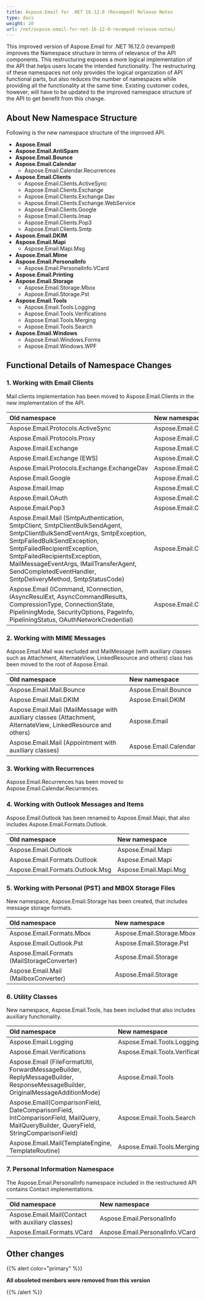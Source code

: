 ```yaml
---
title: Aspose.Email for .NET 16.12.0 (Revamped) Release Notes
type: docs
weight: 20
url: /net/aspose-email-for-net-16-12-0-revamped-release-notes/
---
```


This improved version of Aspose.Email for .NET 16.12.0 (revamped) improves the Namespace structure in terms of relevance of the API components. This restructuring exposes a more logical implementation of the API that helps users locate the intended functionality. The restructuring of these namespaces not only provides the logical organization of API functional parts, but also reduces the number of namespaces while providing all the functionality at the same time. Existing customer codes, however, will have to be updated to the improved namespace structure of the API to get benefit from this change.
## **About New Namespace Structure**
Following is the new namespace structure of the improved API.

- **Aspose.Email**
- **Aspose.Email.AntiSpam**
- **Aspose.Email.Bounce**
- **Aspose.Email.Calendar** 
  - Aspose.Email.Calendar.Recurrences
- **Aspose.Email.Clients** 
  - Aspose.Email.Clients.ActiveSync
  - Aspose.Email.Clients.Exchange
  - Aspose.Email.Clients.Exchange.Dav
  - Aspose.Email.Clients.Exchange.WebService
  - Aspose.Email.Clients.Google
  - Aspose.Email.Clients.Imap
  - Aspose.Email.Clients.Pop3
  - Aspose.Email.Clients.Smtp
- **Aspose.Email.DKIM**
- **Aspose.Email.Mapi** 
  - Aspose.Email.Mapi.Msg
- **Aspose.Email.Mime**
- **Aspose.Email.PersonalInfo** 
  - Aspose.Email.PersonalInfo.VCard
- **Aspose.Email.Printing**
- **Aspose.Email.Storage** 
  - Aspose.Email.Storage.Mbox
  - Aspose.Email.Storage.Pst
- **Aspose.Email.Tools** 
  - Aspose.Email.Tools.Logging
  - Aspose.Email.Tools.Verifications
  - Aspose.Email.Tools.Merging
  - Aspose.Email.Tools.Search
- **Aspose.Email.Windows** 
  - Aspose.Email.Windows.Forms
  - Aspose.Email.Windows.WPF
## **Functional Details of Namespace Changes**
### **1. Working with Email Clients**
Mail clients implementation has been moved to Aspose.Email.Clients in the new implementation of the API.

|**Old namespace** |**New namespace** |
| :- | :- |
|Aspose.Email.Protocols.ActiveSync |Aspose.Email.Clients.ActiveSync |
|Aspose.Email.Protocols.Proxy |Aspose.Email.Clients |
|Aspose.Email.Exchange |Aspose.Email.Clients.Exchange |
|Aspose.Email.Exchange (EWS) |Aspose.Email.Clients.Exchange.WebService |
|Aspose.Email.Protocols.Exchange.ExchangeDav |Aspose.Email.Clients.Exchange.Dav |
|Aspose.Email.Google |Aspose.Email.Clients.Google |
|Aspose.Email.Imap |Aspose.Email.Clients.Imap |
|Aspose.Email.OAuth |Aspose.Email.Clients |
|Aspose.Email.Pop3 |Aspose.Email.Clients.Pop3 |
|Aspose.Email.Mail (SmtpAuthentication, SmtpClient, SmtpClientBulkSendAgent, SmtpClientBulkSendEventArgs, SmtpException, SmtpFailedBulkSendException, SmtpFailedRecipientException, SmtpFailedRecipientsException, MailMessageEventArgs, IMailTransferAgent, SendCompletedEventHandler, SmtpDeliveryMethod, SmtpStatusCode) |Aspose.Email.Clients.Smtp |
|Aspose.Email (ICommand, IConnection, IAsyncResulExt, AsyncCommandResults, CompressionType, ConnectionState, PipeliningMode, SecurityOptions, PageInfo, PipeliningStatus, OAuthNetworkCredential) |Aspose.Email.Clients |
### **2. Working with MIME Messages**
Aspose.Email.Mail was excluded and MailMessage (with auxiliary classes such as Attachment, AlternateView, LinkedResource and others) class has been moved to the root of Aspose.Email.

|**Old namespace** |**New namespace** |
| :- | :- |
|Aspose.Email.Mail.Bounce |Aspose.Email.Bounce |
|Aspose.Email.Mail.DKIM |Aspose.Email.DKIM |
|Aspose.Email.Mail (MailMessage with auxiliary classes (Attachment, AlternateView, LinkedResource and others) |Aspose.Email |
|Aspose.Email.Mail (Appointment with auxiliary classes) |Aspose.Email.Calendar |
### **3. Working with Recurrences**
Aspose.Email.Recurrences has been moved to Aspose.Email.Calendar.Recurrences.
### **4. Working with Outlook Messages and Items**
Aspose.Email.Outlook has been renamed to Aspose.Email.Mapi, that also includes Aspose.Email.Formats.Outlook.

|**Old namespace** |**New namespace** |
| :- | :- |
|Aspose.Email.Outlook |Aspose.Email.Mapi |
|Aspose.Email.Formats.Outlook |Aspose.Email.Mapi |
|Aspose.Email.Formats.Outlook.Msg |Aspose.Email.Mapi.Msg |
### **5. Working with Personal (PST) and MBOX Storage Files**
New namespace, Aspose.Email.Storage has been created, that includes message storage formats.

|**Old namespace** |**New namespace** |
| :- | :- |
|Aspose.Email.Formats.Mbox |Aspose.Email.Storage.Mbox |
|Aspose.Email.Outlook.Pst |Aspose.Email.Storage.Pst |
|Aspose.Email.Formats (MailStorageConverter) |Aspose.Email.Storage |
|Aspose.Email.Mail (MailboxConverter) |Aspose.Email.Storage |
### **6. Utility Classes**
New namespace, Aspose.Email.Tools, has been included that also includes auxiliary functionality.

|**Old namespace** |**New namespace** |
| :- | :- |
|Aspose.Email.Logging |Aspose.Email.Tools.Logging |
|Aspose.Email.Verifications |Aspose.Email.Tools.Verifications |
|Aspose.Email (FileFormatUtil, ForwardMessageBuilder, ReplyMessageBuilder, ResponseMessageBuilder, OriginalMessageAdditionMode) |Aspose.Email.Tools |
|Aspose.Email(ComparisonField, DateComparisonField, IntComparisonField, MailQuery, MailQueryBuilder, QueryField, StringComparisonField) |Aspose.Email.Tools.Search |
|Aspose.Email.Mail(TemplateEngine, TemplateRoutine) |Aspose.Email.Tools.Merging |
### **7. Personal Information Namespace**
The Aspose.Email.PersonalInfo namespace included in the restructured API contains Contact implementations.

|**Old namespace** |**New namespace** |
| :- | :- |
|Aspose.Email.Mail(Contact with auxiliary classes) |Aspose.Email.PersonalInfo |
|Aspose.Email.Formats.VCard |Aspose.Email.PersonalInfo.VCard |
## **Other changes**
{{% alert color="primary" %}} 

**All obsoleted members were removed from this version**

{{% /alert %}}
